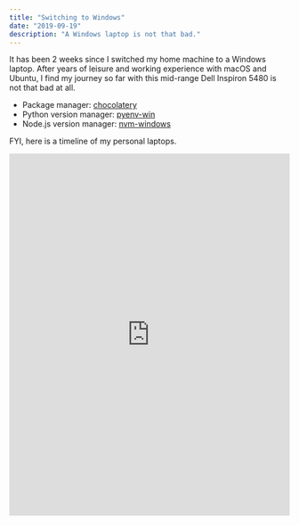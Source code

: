 ```yaml
---
title: "Switching to Windows"
date: "2019-09-19"
description: "A Windows laptop is not that bad."
---
```


It has been 2 weeks since I switched my home machine to a Windows laptop. After years of leisure and working experience with macOS and Ubuntu, I find my journey so far with this mid-range Dell Inspiron 5480 is not that bad at all.

- Package manager: [chocolatery](https://chocolatey.org)
- Python version manager: [pyenv-win](https://github.com/pyenv-win/pyenv-win)
- Node.js version manager: [nvm-windows](https://github.com/coreybutler/nvm-windows)

FYI, here is a timeline of my personal laptops.

<iframe src='https://cdn.knightlab.com/libs/timeline3/latest/embed/index.html?source=1IxloaFyvfYOqYJnjcZ27Sq57vSNCJgXczLAutcgQSEI&font=Default&lang=en&initial_zoom=2&height=650' width='100%' height='650' webkitallowfullscreen mozallowfullscreen allowfullscreen frameborder='0'></iframe>
